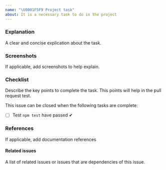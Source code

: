 ```yaml
---
name: "\U0001F5F9 Project task"
about: It is a necessary task to do in the project
---
```


### Explanation

A clear and concise explication about the task.

### Screenshots

If applicable, add screenshots to help explain.

### Checklist

Describe the key points to complete the task. This points will help in the pull request test.

This issue can be closed when the following tasks are complete:

- [ ] Test `npm test` have passed ✔

### References

If applicable, add documentation references

#### Related issues

A list of related issues or issues that are dependencies of this issue.
